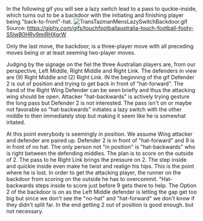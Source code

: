 In the following gif you will see a lazy switch lead to a pass to quckie-inside, which turns out to be a backdoor with the initiating and finishing player being "back-to-front"-hat. ![TransTazmanMensLazySwitchBackdoor.gif](text://image?imageFileName=TransTazmanMensLazySwitchBackdoor.gif)Source: <https://giphy.com/gifs/touchfootballaustralia-touch-football-footy-S5lwB0HRy9miRHXgrW>

Only the last move, the backdoor, is a three-player move with all preceding moves being or at least seeming two-player moves.

Judging by the signage on the fiel the three Australian players are, from our perspective, Left Middle, Right Middle and Right Link. The defenders in view are (9) Right Middle and (2) Right Link. IN the beginning of the gif Defender 2 is out of position and trying to get back in front of "hat-forward". The hand of the Right Wing Defender can be seen briefly and thus the attacking wing should be open. Attacker "hat-backwards" is actively trying gesture the long pass but Defender 2 is not interested. The pass isn't on or maybe not favorable so "hat-backwards" initiates a lazy switch with the other middle to then immediately stop but making it seem like he is somewhat iritated.

At this point everybody is seemingly in position. We assume Wing attacker and defender are paired up. Defender 2 is in front of "hat-forward" and 9 is in front of no hat. The only person not "in position" is "hat-backwards" who is right between the defending middles. The plan is to score on the outside of 2. The pass to he Right Link brings the pressure on 2. The step inside and quickie inside even make he twist and realign his hips. This is the point where he is lost. In order to get the attacking player, the runner on the backdoor from scoring on the outside he has to overcommit. "Hat-backwards steps inside to score just before 9 gets there to help. The Option 2 of the backdoor is on as the Left Middle defender is letting the gap get too big but since we don't see the "no-hat" and "hat-forward" we don't know if they didn't split far. In the end getting 2 out of position is good enough. but not necessary.